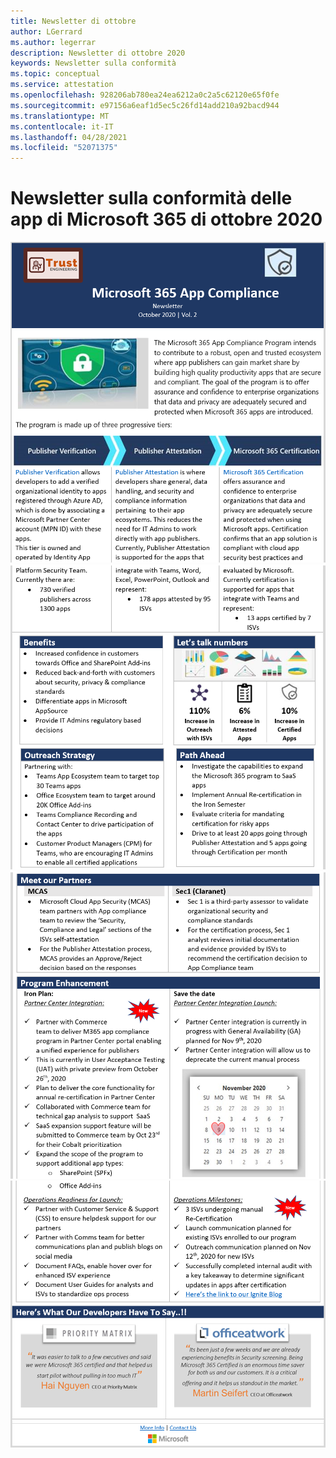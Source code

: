 ```yaml
---
title: Newsletter di ottobre
author: LGerrard
ms.author: legerrar
description: Newsletter di ottobre 2020
keywords: Newsletter sulla conformità
ms.topic: conceptual
ms.service: attestation
ms.openlocfilehash: 928206ab780ea24ea6212a0c2a5c62120e65f0fe
ms.sourcegitcommit: e97156a6eaf1d5ec5c26fd14add210a92bacd944
ms.translationtype: MT
ms.contentlocale: it-IT
ms.lasthandoff: 04/28/2021
ms.locfileid: "52071375"
---
```

# <a name="october-2020-microsoft-365-app-compliance-newsletter"></a>Newsletter sulla conformità delle app di Microsoft 365 di ottobre 2020

![Testo alternativo ](../media/Oct_SS1_New.png)
 ![ Testo alternativo Testo alternativo ](../media/Oct_SS2.PNG)
 ![ ](../media/Oct_SS3.PNG)
 ![ Testo alternativo](../media/Oct_SS4.PNG)

